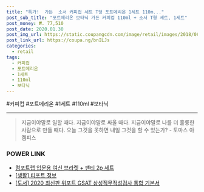 ```yaml
--- 
title: "특가!  가든  소서 커피컵 세트 T형 포트메리온 1세트 110m..." 
post_sub_title: "포트메리온 보타닉 가든 커피컵 110ml + 소서 T형 세트, 1세트" 
post_money: ₩. 77,510 
post_date: 2020.01.30 
post_img_url: https://static.coupangcdn.com/image/retail/images/2018/06/18/11/9/8ade6b66-b477-4ddf-a08f-9400d268bb69.jpg 
post_link_url: https://coupa.ng/bnILJs 
categories: 
  - retail 
tags: 
  - 커피컵 
  - 포트메리온 
  - 1세트 
  - 110ml 
  - 보타닉 
--- 
```

  #커피컵 #포트메리온 #1세트 #110ml #보타닉 
<hr> 

> 지금이야말로 일할 때다. 지금이야말로 싸울 때다. 지금이야말로 나를 더 훌륭한 사람으로 만들 때다. 오늘 그것을 못하면 내일 그것을 할 수 있는가? - 토마스 아켐피스 


### POWER LINK

* <a href="https://blog.naver.com/an0733/221784698033" target="_blank">컴포트랩 입문용 여신 브라렛 + 팬티 2p 세트</a>
* <a href="https://blog.naver.com/sakai111/221770622052" target="_blank"> [생활] 티포트 정보 </a>
* <a href="https://blog.naver.com/santokki14/221788658736" target="_blank">[도서] 2020 최신판 위포트 GSAT 삼성직무적성검사 통합 기본서</a>
